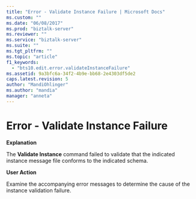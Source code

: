 ```yaml
---
title: "Error - Validate Instance Failure | Microsoft Docs"
ms.custom: ""
ms.date: "06/08/2017"
ms.prod: "biztalk-server"
ms.reviewer: ""
ms.service: "biztalk-server"
ms.suite: ""
ms.tgt_pltfrm: ""
ms.topic: "article"
f1_keywords: 
  - "bts10.edit.error.validateInstanceFailure"
ms.assetid: 9a3bfc6a-34f2-4b9e-bb68-2e4303df5de2
caps.latest.revision: 5
author: "MandiOhlinger"
ms.author: "mandia"
manager: "anneta"
---
```

# Error - Validate Instance Failure
**Explanation**  
  
 The **Validate Instance** command failed to validate that the indicated instance message file conforms to the indicated schema.  
  
 **User Action**  
  
 Examine the accompanying error messages to determine the cause of the instance validation failure.